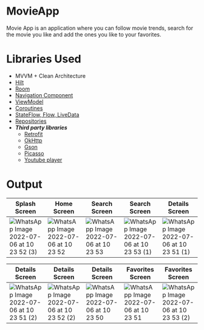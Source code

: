 # MovieApp
Movie App is an application where you can follow movie trends, search for the movie you like and add the ones you like to your favorites.

# Libraries Used

+ MVVM + Clean Architecture
+ [Hilt](https://developer.android.com/jetpack/compose/libraries#hilt)
+ [Room](https://developer.android.com/training/data-storage/room)
+ [Navigation Component](https://developer.android.com/guide/navigation/navigation-getting-started)
+ [ViewModel](https://developer.android.com/topic/libraries/architecture/viewmodel#implement)
+ [Coroutines](https://developer.android.com/kotlin/coroutines)
+ [StateFlow, Flow, LiveData](https://developer.android.com/kotlin/flow/stateflow-and-sharedflow#livedata)
+ [Repositories](https://developer.android.com/topic/architecture#data-layer)
+ ***Third party libraries***
  - [Retrofit](https://square.github.io/retrofit/)
  - [OkHttp](https://square.github.io/okhttp/recipes/)
  - [Gson](https://github.com/google/gson)
  - [Picasso](https://square.github.io/picasso/)
  - [Youtube player](https://github.com/PierfrancescoSoffritti/android-youtube-player)

# Output
| Splash Screen | Home Screen | Search Screen | Search Screen | Details Screen |
| --- | --- | --- | --- | --- |
| ![WhatsApp Image 2022-07-06 at 10 23 52 (3)](https://user-images.githubusercontent.com/60755254/177498035-490fdfd9-df70-4620-a11b-b66d6cb55ac9.jpeg) | ![WhatsApp Image 2022-07-06 at 10 23 52](https://user-images.githubusercontent.com/60755254/177498077-0a8ac480-e293-43d1-9b62-11ea948b95c4.jpeg) | ![WhatsApp Image 2022-07-06 at 10 23 53](https://user-images.githubusercontent.com/60755254/177497678-0144a941-3257-4dc7-b8ce-753bae77db1a.jpeg) | ![WhatsApp Image 2022-07-06 at 10 23 53 (1)](https://user-images.githubusercontent.com/60755254/177497712-d190652d-4f6f-444b-bac9-08b88a443a96.jpeg) | ![WhatsApp Image 2022-07-06 at 10 23 51 (1)](https://user-images.githubusercontent.com/60755254/177499777-b0acd7f8-3579-4deb-84c6-7aeb1af2911b.jpeg) |

| Details Screen | Details Screen | Details Screen | Favorites Screen | Favorites Screen |
| --- | --- | --- | --- | --- |
| ![WhatsApp Image 2022-07-06 at 10 23 51 (2)](https://user-images.githubusercontent.com/60755254/177499012-5f6640fa-c34e-4063-a98f-20fcbe324045.jpeg) | ![WhatsApp Image 2022-07-06 at 10 23 52 (2)](https://user-images.githubusercontent.com/60755254/177498266-a0c2cdf7-8319-4979-b4e0-a5fc5586a7e9.jpeg) | ![WhatsApp Image 2022-07-06 at 10 23 50](https://user-images.githubusercontent.com/60755254/177499045-d9487a44-68ef-41c8-8818-4a3b817d2088.jpeg) | ![WhatsApp Image 2022-07-06 at 10 23 51](https://user-images.githubusercontent.com/60755254/177498322-97132542-3923-40dc-8ec7-94b6e4f67b5a.jpeg) | ![WhatsApp Image 2022-07-06 at 10 23 53 (2)](https://user-images.githubusercontent.com/60755254/177498397-25b9bb8d-647f-49b7-8744-cd58038f0471.jpeg) |
